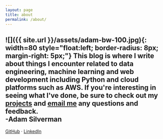 ```yaml
---
layout: page
title: about
permalink: /about/
---
```


![]({{ site.url }}/assets/adam-bw-100.jpg){: width=80 style="float:left; border-radius: 8px; margin-right: 5px;"}
This blog is where I write about things I encounter related to data engineering, machine learning and web development including Python and cloud platforms such as AWS. If you're interesting in seeing what I've done, be sure to check out my [projects](/projects/) and [email me](mailto:adam.silverman@hotmail.com) any questions and feedback.    
-**Adam Silverman**  
---    
[GitHub](https://github.com/abalone23) &middot; [LinkedIn](https://www.linkedin.com/in/adam-silverman-sf/)